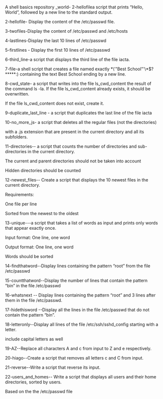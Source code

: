 A shell basics repository
_world- 2-hellofilea script that prints “Hello, World”, followed by a new line to the standard output.



2-hellofile- Display the content of the /etc/passwd file.



 3-twofiles-Display the content of /etc/passwd and /etc/hosts



4-lastlines-Display the last 10 lines of /etc/passwd



5-firstlines - Display the first 10 lines of /etc/passwd



6-third_line-a script that displays the third line of the file iacta.



7-file-a shell script that creates a file named exactly \*\\'"Best School"\'\\*$\?\*\*\*\*\*:) containing the text Best School ending by a new line.



8-cwd_state-  a script that writes into the file ls_cwd_content the result of the command ls -la. If the file ls_cwd_content already exists, it should be overwritten. 

If the file ls_cwd_content does not exist, create it.



9-duplicate_last_line -  a script that duplicates the last line of the file iacta



10-no_more_js- a script that deletes all the regular files (not the directories)

 with a .js extension that are present in the current directory and all its subfolders.



 11-directories-- a script that counts the number of directories and sub-directories in the current directory.

The current and parent directories should not be taken into account

Hidden directories should be counted



12-newest_files-- Create a script that displays the 10 newest files in the current directory.

Requirements:

One file per line

Sorted from the newest to the oldest



13-unique---a script that takes a list of words as input and prints only words that appear exactly once.

Input format: One line, one word

Output format: One line, one word

Words should be sorted



14-findthatword--Display lines containing the pattern “root” from the file /etc/passwd



15-countthatword--Display the number of lines that contain the pattern “bin” in the file /etc/passwd



16-whatsnext -- Display lines containing the pattern “root” and 3 lines after them in the file /etc/passwd.



17-hidethisword --Display all the lines in the file /etc/passwd that do not contain the pattern “bin”.



18-letteronly--Display all lines of the file /etc/ssh/sshd_config starting with a letter.

include capital letters as well



19-AZ--Replace all characters A and c from input to Z and e respectively.



20-hiago--Create a script that removes all letters c and C from input.



21-reverse--Write a script that reverse its input.



22-users_and_homes-- Write a script that displays all users and their home directories, sorted by users.

Based on the the /etc/passwd file

